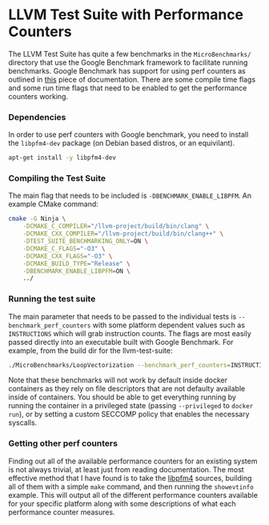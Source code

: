 # LLVM Test Suite with Performance Counters
The LLVM Test Suite has quite a few benchmarks in the `MicroBenchmarks/`
directory that use the Google Benchmark framework to facilitate running
benchmarks. Google Benchmark has support for using perf counters as
outlined in [this](https://github.com/google/benchmark/blob/main/docs/perf_counters.md)
piece of documentation. There are some compile time flags and some run
time flags that need to be enabled to get the performance counters
working.
### Dependencies
In order to use perf counters with Google benchmark, you need to install
the `libpfm4-dev` package (on Debian based distros, or an equivilant).
```bash
apt-get install -y libpfm4-dev
```
### Compiling the Test Suite
The main flag that needs to be included is `-DBENCHMARK_ENABLE_LIBPFM`.
An example CMake command:
```bash
cmake -G Ninja \
    -DCMAKE_C_COMPILER="/llvm-project/build/bin/clang" \
    -DCMAKE_CXX_COMPILER="/llvm-project/build/bin/clang++" \
    -DTEST_SUITE_BENCHMARKING_ONLY=ON \
    -DCMAKE_C_FLAGS="-O3" \
    -DCMAKE_CXX_FLAGS="-O3" \
    -DCMAKE_BUILD_TYPE="Release" \
    -DBENCHMARK_ENABLE_LIBPFM=ON \
    ../
```
### Running the test suite
The main parameter that needs to be passed to the individual tests is
`--benchmark_perf_counters` with some platform dependent values such as
`INSTRUCTIONS` which will grab instruction counts. The flags are most
easily passed directly into an executable built with Google Benchmark.
For example, from the build dir for the llvm-test-suite:
```bash
./MicroBenchmarks/LoopVectorization --benchmark_perf_counters=INSTRUCTIONS
```
Note that these benchmarks will not work by default inside docker
containers as they rely on file descriptors that are not
defaulty available inside of containers. You should be able to get
everything running by running the container in a privileged state
(passing `--privileged` to `docker run`), or by setting a custom
SECCOMP policy that enables the necessary syscalls.

### Getting other perf counters

Finding out all of the available performance counters for an existing
system is not always trivial, at least just from reading documentation.
The most effective method that I have found is to take the 
[libpfm4](https://github.com/wcohen/libpfm4) sources, building all of them
with a simple `make` command, and then running the `showevtinfo` example.
This will output all of the different performance counters available for
your specific platform along with some descriptions of what each
performance counter measures.